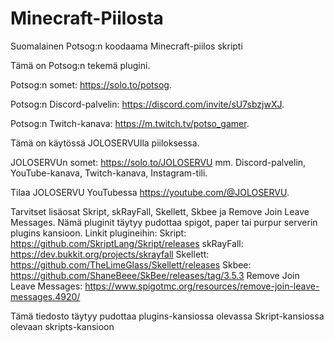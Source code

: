# Minecraft-Piilosta
Suomalainen Potsog:n koodaama Minecraft-piilos skripti

Tämä on Potsog:n tekemä plugini.

Potsog:n somet: https://solo.to/potsog.

Potsog:n Discord-palvelin: https://discord.com/invite/sU7sbzjwXJ.

Potsog:n Twitch-kanava: https://m.twitch.tv/potso_gamer.

Tämä on käytössä JOLOSERVUlla piiloksessa.

JOLOSERVUn somet: https://solo.to/JOLOSERVU mm. Discord-palvelin, YouTube-kanava, Twitch-kanava, Instagram-tili.

Tilaa JOLOSERVU YouTubessa https://youtube.com/@JOLOSERVU.



Tarvitset lisäosat Skript, skRayFall, Skellett, Skbee ja Remove Join Leave Messages. Nämä pluginit täytyy pudottaa spigot, paper tai purpur serverin plugins kansioon.
Linkit plugineihin:
Skript: https://github.com/SkriptLang/Skript/releases
skRayFall: https://dev.bukkit.org/projects/skrayfall
Skellett: https://github.com/TheLimeGlass/Skellett/releases
Skbee: https://github.com/ShaneBeee/SkBee/releases/tag/3.5.3
Remove Join Leave Messages: https://www.spigotmc.org/resources/remove-join-leave-messages.4920/

Tämä tiedosto täytyy pudottaa plugins-kansiossa olevassa Skript-kansiossa olevaan skripts-kansioon
